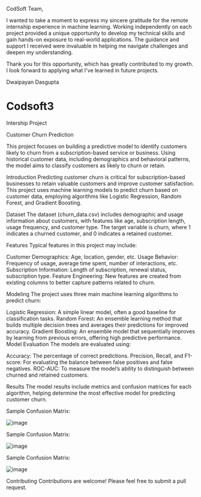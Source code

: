 CodSoft Team,

I wanted to take a moment to express my sincere gratitude for the remote internship experience in machine learning. Working independently on each project provided a unique opportunity to develop my technical skills and gain hands-on exposure to real-world applications. The guidance and support I received were invaluable in helping me navigate challenges and deepen my understanding.

Thank you for this opportunity, which has greatly contributed to my growth. I look forward to applying what I've learned in future projects.

Dwaipayan Dasgupta

# Codsoft3
Intership Project

Customer Churn Prediction

This project focuses on building a predictive model to identify customers likely to churn from a subscription-based service or business. Using historical customer data, including demographics and behavioral patterns, the model aims to classify customers as likely to churn or retain.

Introduction
Predicting customer churn is critical for subscription-based businesses to retain valuable customers and improve customer satisfaction. This project uses machine learning models to predict churn based on customer data, employing algorithms like Logistic Regression, Random Forest, and Gradient Boosting.

Dataset
The dataset (churn_data.csv) includes demographic and usage information about customers, with features like age, subscription length, usage frequency, and customer type. The target variable is churn, where 1 indicates a churned customer, and 0 indicates a retained customer.

Features
Typical features in this project may include:

Customer Demographics: Age, location, gender, etc.
Usage Behavior: Frequency of usage, average time spent, number of interactions, etc.
Subscription Information: Length of subscription, renewal status, subscription type.
Feature Engineering: New features are created from existing columns to better capture patterns related to churn.

Modeling
The project uses three main machine learning algorithms to predict churn:

Logistic Regression: A simple linear model, often a good baseline for classification tasks.
Random Forest: An ensemble learning method that builds multiple decision trees and averages their predictions for improved accuracy.
Gradient Boosting: An ensemble model that sequentially improves by learning from previous errors, offering high predictive performance.
Model Evaluation
The models are evaluated using:

Accuracy: The percentage of correct predictions.
Precision, Recall, and F1-score: For evaluating the balance between false positives and false negatives.
ROC-AUC: To measure the model’s ability to distinguish between churned and retained customers.

Results
The model results include metrics and confusion matrices for each algorithm, helping determine the most effective model for predicting customer churn.

Sample Confusion Matrix:

![image](https://github.com/user-attachments/assets/517a057e-3186-4055-b6c3-6406cf2cd530)

Sample Confusion Matrix:

![image](https://github.com/user-attachments/assets/32b22d68-4cc3-4a87-8c0d-8ffd3a9a9abe)

Sample Confusion Matrix:

![image](https://github.com/user-attachments/assets/67e3438d-b7d4-407c-93c2-ce1111d518c0)


Contributing
Contributions are welcome! Please feel free to submit a pull request.
